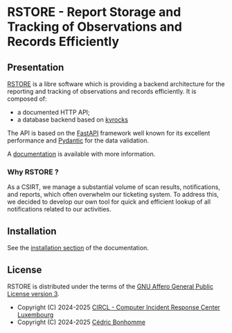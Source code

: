 # RSTORE - Report Storage and Tracking of Observations and Records Efficiently

## Presentation

[RSTORE](https://github.com/scandale-project/RSTORE)
is a libre software which is providing a backend architecture
for the reporting and tracking of observations and records efficiently.
It is composed of:

- a documented HTTP API;
- a database backend based on [kvrocks](https://kvrocks.apache.org)

The API is based on the [FastAPI](https://fastapi.tiangolo.com) framework
well known for its excellent performance and [Pydantic](https://pydantic.dev)
for the data validation.

A [documentation](https://rstore.readthedocs.io) is available with more information.

### Why RSTORE ?

As a CSIRT, we manage a substantial volume of scan results, notifications, and reports,
which often overwhelm our ticketing system.
To address this, we decided to develop our own tool for quick and efficient lookup of all
notifications related to our activities.


## Installation

See the [installation section](https://rstore.readthedocs.io/en/latest/installation.html) of the documentation.


## License

RSTORE is distributed under the terms of the
[GNU Affero General Public License version 3](https://www.gnu.org/licenses/agpl-3.0.html).

- Copyright (C) 2024-2025 [CIRCL - Computer Incident Response Center Luxembourg](https://www.circl.lu)
- Copyright (C) 2024-2025 [Cédric Bonhomme](https://www.cedricbonhomme.org)
